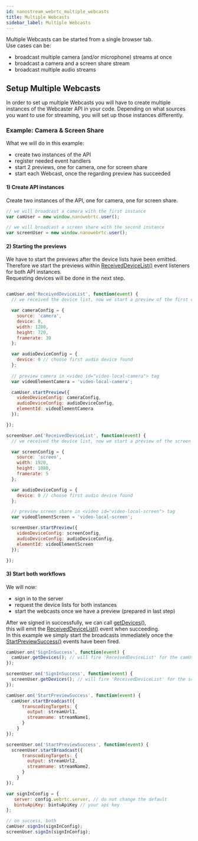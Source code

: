 ```yaml
---
id: nanostream_webrtc_multiple_webcasts
title: Multiple Webcasts
sidebar_label: Multiple Webcasts
---
```


Multiple Webcasts can be started from a single browser tab.<br>
Use cases can be:
- broadcast multiple camera (and/or microphone) streams at once
- broadcast a camera and a screen share stream
- broadcast multiple audio streams

## Setup Multiple Webcasts

In order to set up multiple Webcasts you will have to create multiple instances of
the Webcaster API in your code. Depending on what sources you want to use for streaming,
you will set up those instances differently.

### Example: Camera & Screen Share

What we will do in this example:
- create two instances of the API
- register needed event handlers
- start 2 previews, one for camera, one for screen share
- start each Webcast, once the regarding preview has succeeded

#### 1) Create API instances

Create two instances of the API, one for camera, one for screen share.

```js
// we will broadcast a camera with the first instance
var camUser = new window.nanowebrtc.user();

// we will broadcast a screen share with the second instance
var screenUser = new window.nanowebrtc.user();
```

#### 2) Starting the previews

We have to start the previews after the device lists have been emitted.<br>
Therefore we start the previews within [ReceivedDeviceList()](./nanostream_webrtc_api/#RtcUser+event_ReceivedDeviceList) event listeners for both API instances.<br>
Requesting devices will be done in the next step.

```js

camUser.on('ReceivedDeviceList', function(event) {
  // we received the device list, now we start a preview of the first camera in the list

  var cameraConfig = {
    source: 'camera',  
    device: 0,
    width: 1280,
    height: 720,
    framerate: 30
  };

  var audioDeviceConfig = {
    device: 0 // choose first audio device found
  };
  
  // preview camera in <video id="video-local-camera"> tag
  var videoElementCamera = 'video-local-camera';

  camUser.startPreview({
    videoDeviceConfig: cameraConfig,
    audioDeviceConfig: audioDeviceConfig,
    elementId: videoElementCamera
  });

});

screenUser.on('ReceivedDeviceList', function(event) {
  // we received the device list, now we start a preview of the screen

  var screenConfig = {
    source: 'screen',   
    width: 1920,
    height: 1080,
    framerate: 5
  };

  var audioDeviceConfig = {
    device: 0 // choose first audio device found
  };

  // preview screen share in <video id="video-local-screen"> tag
  var videoElementScreen = 'video-local-screen';

  screenUser.startPreview({
    videoDeviceConfig: screenConfig,
    audioDeviceConfig: audioDeviceConfig,
    elementId: videoElementScreen
  });

});

```
#### 3) Start both workflows

We will now:
- sign in to the server
- request the device lists for both instances
- start the webcasts once we have a preview (prepared in last step)

After we signed in successfully, we can call [getDevices()](./nanostream_webrtc_api#getdevices),<br>
this will emit the [ReceivedDeviceList()](./nanostream_webrtc_api/#RtcUser+event_ReceivedDeviceList) event when succeeding.<br>
In this example we simply start the broadcasts immediately once the [StartPreviewSuccess()](./nanostream_webrtc_api/#RtcUser+event_StartPreviewSuccess) events have been fired.

```js
camUser.on('SignInSuccess', function(event) {
  camUser.getDevices(); // will fire 'ReceivedDeviceList' for the camUser
});

screenUser.on('SignInSuccess', function(event) {
  screenUser.getDevices(); // will fire 'ReceivedDeviceList' for the screenUser
});

camUser.on('StartPreviewSuccess', function(event) {
  camUser.startBroadcast({
      transcodingTargets: {
        output: streamUrl1,
        streamname: streamName1,
      }
    }
});

screenUser.on('StartPreviewSuccess', function(event) {
  screenUser.startBroadcast({
      transcodingTargets: {
        output: streamUrl2,
        streamname: streamName2,
      }
    }
});

var signInConfig = {
   server: config.webrtc.server, // do not change the default
   bintuApiKey: bintuApiKey // your api key
};

// on success, both
camUser.signIn(signInConfig);
screenUser.signIn(signInConfig);
```